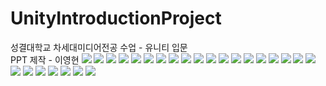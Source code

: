 # UnityIntroductionProject
성결대학교 차세대미디어전공 수업 - 유니티 입문
<br>
PPT 제작 - 이영현
<img src = "https://media.discordapp.net/attachments/551371669315256330/1113248039243616347/image.png?width=2286&height=1288">
<img src = "https://media.discordapp.net/attachments/551371669315256330/1113248964154769418/-02.png?width=2290&height=1288">
<img src = "https://media.discordapp.net/attachments/551371669315256330/1113248964523872357/-03.png?width=2290&height=1288">
<img src = "https://media.discordapp.net/attachments/551371669315256330/1113248965194952754/-04.png?width=2290&height=1288">
<img src = "https://media.discordapp.net/attachments/551371669315256330/1113248965912182824/-05.png?width=2290&height=1288">
<img src = "https://media.discordapp.net/attachments/551371669315256330/1113248966809763972/-06.png?width=2290&height=1288">
<img src = "https://media.discordapp.net/attachments/551371669315256330/1113248967506022420/-07.png?width=2290&height=1288">
<img src = "https://media.discordapp.net/attachments/551371669315256330/1113248968026112070/-08.png?width=2290&height=1288">
<img src = "https://media.discordapp.net/attachments/551371669315256330/1113248968399409234/-09.png?width=2290&height=1288">
<img src = "https://media.discordapp.net/attachments/551371669315256330/1113248968793669692/-10.png?width=2290&height=1288">
<img src = "https://media.discordapp.net/attachments/551371669315256330/1113248969187938314/-11.png?width=2290&height=1288">
<img src = "https://media.discordapp.net/attachments/551371669315256330/1113249010296299560/-12.png?width=2290&height=1288">
<img src = "https://media.discordapp.net/attachments/551371669315256330/1113249010581508117/-13.png?width=2290&height=1288">
<img src = "https://media.discordapp.net/attachments/551371669315256330/1113249011072237589/-14.png?width=2290&height=1288">
<img src = "https://media.discordapp.net/attachments/551371669315256330/1113249011529424966/-15.png?width=2290&height=1288">
<img src = "https://media.discordapp.net/attachments/551371669315256330/1113249011978207393/-16.png?width=2290&height=1288">
<img src = "https://media.discordapp.net/attachments/551371669315256330/1113249012821262356/-17.png?width=2290&height=1288">
<img src = "https://media.discordapp.net/attachments/551371669315256330/1113249013282643998/-18.png?width=2290&height=1288">
<img src = "https://media.discordapp.net/attachments/551371669315256330/1113249013983084625/-19.png?width=2290&height=1288">
<img src = "https://media.discordapp.net/attachments/551371669315256330/1113249014834532422/-20.png?width=2290&height=1288">
<img src = "https://media.discordapp.net/attachments/551371669315256330/1113249015191044196/-21.png?width=2290&height=1288">
<img src = "https://media.discordapp.net/attachments/551371669315256330/1113249054533615757/-22.png?width=2290&height=1288">
<img src = "https://media.discordapp.net/attachments/551371669315256330/1113249054860791838/-23.png?width=2290&height=1288">
<img src = "https://media.discordapp.net/attachments/551371669315256330/1113249055255044146/-24.png?width=2290&height=1288">
<img src = "https://media.discordapp.net/attachments/551371669315256330/1113249055561220256/-25.png?width=2290&height=1288">
<img src = "https://media.discordapp.net/attachments/551371669315256330/1113249055926145105/-26.png?width=2290&height=1288">

